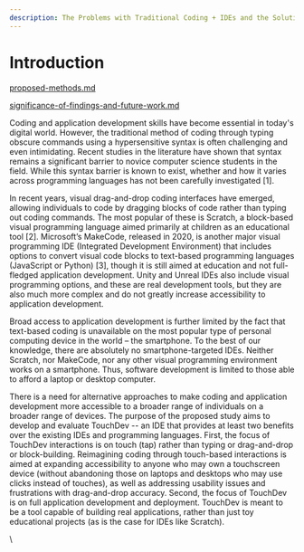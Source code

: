 ```yaml
---
description: The Problems with Traditional Coding + IDEs and the Solution
---
```


# Introduction

[proposed-methods.md](proposed-methods.md "mention")

[significance-of-findings-and-future-work.md](significance-of-findings-and-future-work.md "mention")

Coding and application development skills have become essential in today's digital world. However, the traditional method of coding through typing obscure commands using a hypersensitive syntax is often challenging and even intimidating. Recent studies in the literature have shown that syntax remains a significant barrier to novice computer science students in the field. While this syntax barrier is known to exist, whether and how it varies across programming languages has not been carefully investigated \[1].

In recent years, visual drag-and-drop coding interfaces have emerged, allowing individuals to code by dragging blocks of code rather than typing out coding commands. The most popular of these is Scratch, a block-based visual programming language aimed primarily at children as an educational tool \[2]. Microsoft’s MakeCode, released in 2020, is another major visual programming IDE (Integrated Development Environment) that includes options to convert visual code blocks to text-based programming languages (JavaScript or Python) \[3], though it is still aimed at education and not full-fledged application development. Unity and Unreal IDEs also include visual programming options, and these are real development tools, but they are also much more complex and do not greatly increase accessibility to application development.

Broad access to application development is further limited by the fact that text-based coding is unavailable on the most popular type of personal computing device in the world – the smartphone. To the best of our knowledge, there are absolutely no smartphone-targeted IDEs. Neither Scratch, nor MakeCode, nor any other visual programming environment works on a smartphone. Thus, software development is limited to those able to afford a laptop or desktop computer.

There is a need for alternative approaches to make coding and application development more accessible to a broader range of individuals on a broader range of devices. The purpose of the proposed study aims to develop and evaluate TouchDev -- an IDE that provides at least two benefits over the existing IDEs and programming languages. First, the focus of TouchDev interactions is on  touch (tap) rather than typing or drag-and-drop or block-building. Reimagining coding through touch-based interactions is aimed at expanding accessibility to anyone who may own a touchscreen device (without abandoning those on laptops and desktops who may use clicks instead of touches), as well as addressing usability issues and frustrations with drag-and-drop accuracy. Second, the focus of TouchDev is on full application development and deployment. TouchDev is meant to be a tool capable of building real applications, rather than just toy educational projects (as is the case for IDEs like Scratch).

\

